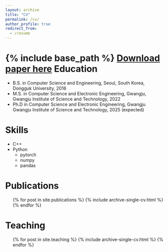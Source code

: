```yaml
---
layout: archive
title: "CV"
permalink: /cv/
author_profile: true
redirect_from:
  - /resume
---
```


{% include base_path %}
[Download paper here](https://leosejinpark.github.io/sejinpark/files/CV_of_Sejin_Park.pdf)
Education
======
* B.S. in Computer Science and Engineering, Seoul, South Korea, Dongguk University, 2016
* M.S. in Computer Science and Electronic Engineering, Gwangju, Gwangju Institute of Science and Technology, 2022
* Ph.D in Computer Science and Electronic Engineering, Gwangju Gwangju Institute of Science and Technology, 2025 (expected)

Skills
======
* C++
* Python
  * pytorch
  * numpy
  * pandas

Publications
======
  <ul>{% for post in site.publications %}
    {% include archive-single-cv.html %}
  {% endfor %}</ul>

Teaching
======
  <ul>{% for post in site.teaching %}
    {% include archive-single-cv.html %}
  {% endfor %}</ul>
